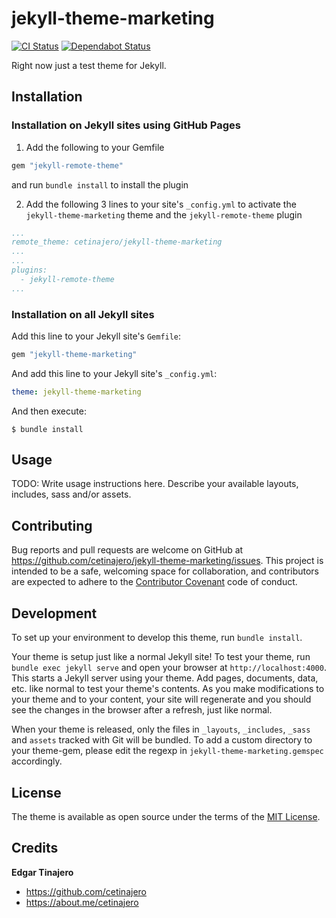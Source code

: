 # jekyll-theme-marketing

[![CI Status](https://travis-ci.org/cetinajero/jekyll-theme-marketing.svg?branch=master)](https://travis-ci.org/cetinajero/jekyll-theme-marketing)
[![Dependabot Status](https://api.dependabot.com/badges/status?host=github&repo=cetinajero/jekyll-theme-marketing)](https://dependabot.com)

Right now just a test theme for Jekyll.

## Installation

### Installation on Jekyll sites using GitHub Pages

1. Add the following to your Gemfile

  ```ruby
  gem "jekyll-remote-theme"
  ```
  and run `bundle install` to install the plugin

2. Add the following 3 lines to your site's `_config.yml` to activate the `jekyll-theme-marketing` theme and the `jekyll-remote-theme` plugin

  ```yml
  ...
  remote_theme: cetinajero/jekyll-theme-marketing
  ...
  ...
  plugins:
    - jekyll-remote-theme
  ...
  ```

### Installation on all Jekyll sites

Add this line to your Jekyll site's `Gemfile`:

```ruby
gem "jekyll-theme-marketing"
```

And add this line to your Jekyll site's `_config.yml`:

```yaml
theme: jekyll-theme-marketing
```

And then execute:

    $ bundle install

## Usage

TODO: Write usage instructions here. Describe your available layouts, includes, sass and/or assets.

## Contributing

Bug reports and pull requests are welcome on GitHub at https://github.com/cetinajero/jekyll-theme-marketing/issues. This project is intended to be a safe, welcoming space for collaboration, and contributors are expected to adhere to the [Contributor Covenant](http://contributor-covenant.org) code of conduct.

## Development

To set up your environment to develop this theme, run `bundle install`.

Your theme is setup just like a normal Jekyll site! To test your theme, run `bundle exec jekyll serve` and open your browser at `http://localhost:4000`. This starts a Jekyll server using your theme. Add pages, documents, data, etc. like normal to test your theme's contents. As you make modifications to your theme and to your content, your site will regenerate and you should see the changes in the browser after a refresh, just like normal.

When your theme is released, only the files in `_layouts`, `_includes`, `_sass` and `assets` tracked with Git will be bundled.
To add a custom directory to your theme-gem, please edit the regexp in `jekyll-theme-marketing.gemspec` accordingly.

## License

The theme is available as open source under the terms of the [MIT License](https://opensource.org/licenses/MIT).

## Credits

**Edgar Tinajero**

- <https://github.com/cetinajero>
- <https://about.me/cetinajero>
